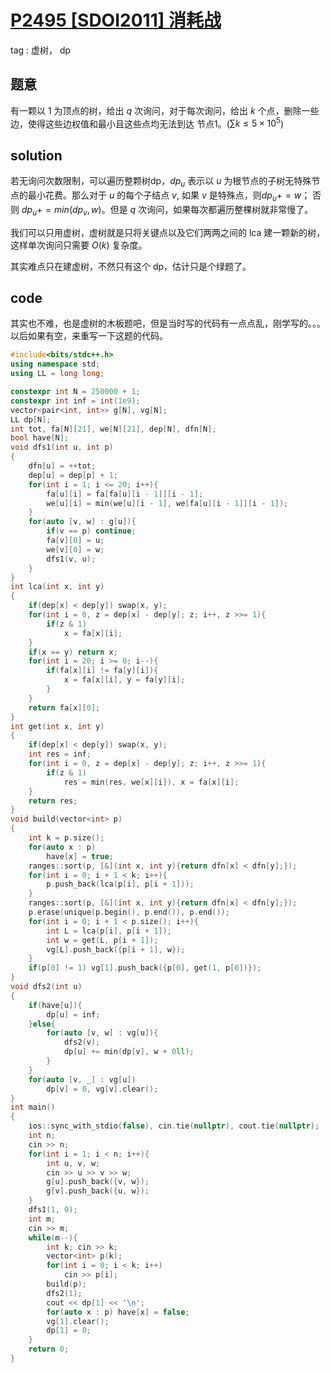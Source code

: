 # [P2495 [SDOI2011] 消耗战](https://www.luogu.com.cn/problem/P2495)

tag : 虚树， dp

## 题意

有一颗以 $1$ 为顶点的树，给出 $q$ 次询问，对于每次询问，给出 $k$ 个点，删除一些边，使得这些边权值和最小且这些点均无法到达 节点$1$。($\sum k \le 5 \times 10 ^ 5$)

## solution

若无询问次数限制，可以遍历整颗树dp，$dp_{u}$ 表示以 $u$ 为根节点的子树无特殊节点的最小花费。那么对于 $u$ 的每个子结点 $v$, 如果 $v$ 是特殊点，则$dp_u += w$； 否则 $dp_u += min(dp_v, w)$。但是 $q$ 次询问，如果每次都遍历整棵树就非常慢了。

我们可以只用虚树，虚树就是只将关键点以及它们两两之间的 lca 建一颗新的树，这样单次询问只需要 $O(k)$ 复杂度。

其实难点只在建虚树，不然只有这个 dp，估计只是个绿题了。

## code

其实也不难，也是虚树的木板题吧，但是当时写的代码有一点点乱，刚学写的。。。以后如果有空，来重写一下这题的代码。

```cpp
#include<bits/stdc++.h>
using namespace std;
using LL = long long;

constexpr int N = 250000 + 1;
constexpr int inf = int(1e9);
vector<pair<int, int>> g[N], vg[N];
LL dp[N];
int tot, fa[N][21], we[N][21], dep[N], dfn[N];
bool have[N];
void dfs1(int u, int p)
{
    dfn[u] = ++tot;
    dep[u] = dep[p] + 1;
    for(int i = 1; i <= 20; i++){
        fa[u][i] = fa[fa[u][i - 1]][i - 1];
        we[u][i] = min(we[u][i - 1], we[fa[u][i - 1]][i - 1]);
    }
    for(auto [v, w] : g[u]){
        if(v == p) continue;
        fa[v][0] = u;
        we[v][0] = w;
        dfs1(v, u);
    }
}
int lca(int x, int y)
{
    if(dep[x] < dep[y]) swap(x, y);
    for(int i = 0, z = dep[x] - dep[y]; z; i++, z >>= 1){
        if(z & 1)
            x = fa[x][i];
    }
    if(x == y) return x;
    for(int i = 20; i >= 0; i--){
        if(fa[x][i] != fa[y][i]){
            x = fa[x][i], y = fa[y][i];
        }
    }
    return fa[x][0];
}
int get(int x, int y)
{
    if(dep[x] < dep[y]) swap(x, y);
    int res = inf;
    for(int i = 0, z = dep[x] - dep[y]; z; i++, z >>= 1){
        if(z & 1)
            res = min(res, we[x][i]), x = fa[x][i];
    }
    return res;
}
void build(vector<int> p)
{
    int k = p.size();
    for(auto x : p)
        have[x] = true;
    ranges::sort(p, [&](int x, int y){return dfn[x] < dfn[y];});
    for(int i = 0; i + 1 < k; i++){
        p.push_back(lca(p[i], p[i + 1]));
    }
    ranges::sort(p, [&](int x, int y){return dfn[x] < dfn[y];});
    p.erase(unique(p.begin(), p.end()), p.end());
    for(int i = 0; i + 1 < p.size(); i++){
        int L = lca(p[i], p[i + 1]);
        int w = get(L, p[i + 1]);
        vg[L].push_back({p[i + 1], w});
    }
    if(p[0] != 1) vg[1].push_back({p[0], get(1, p[0])});
}
void dfs2(int u)
{
    if(have[u]){
        dp[u] = inf;
    }else{
        for(auto [v, w] : vg[u]){
            dfs2(v);
            dp[u] += min(dp[v], w + 0ll);
        }
    }
    for(auto [v, _] : vg[u])
        dp[v] = 0, vg[v].clear();
}
int main()
{
    ios::sync_with_stdio(false), cin.tie(nullptr), cout.tie(nullptr);
    int n;
    cin >> n;
    for(int i = 1; i < n; i++){
        int u, v, w;
        cin >> u >> v >> w;
        g[u].push_back({v, w});
        g[v].push_back({u, w});
    }
    dfs1(1, 0);
    int m;
    cin >> m;
    while(m--){
        int k; cin >> k;
        vector<int> p(k);
        for(int i = 0; i < k; i++)
            cin >> p[i];
        build(p);
        dfs2(1);
        cout << dp[1] << '\n';
        for(auto x : p) have[x] = false;
        vg[1].clear();
        dp[1] = 0;
    }
    return 0;
}
```